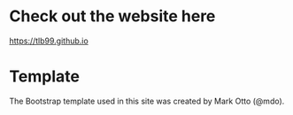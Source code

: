 # Check out the website here
https://tlb99.github.io

# Template
The Bootstrap template used in this site was created by Mark Otto (@mdo).

